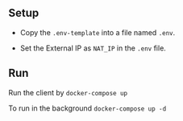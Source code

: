 ## Setup

- Copy the `.env-template` into a file named `.env`.

- Set the External IP as `NAT_IP` in the `.env` file.

## Run

Run the client by `docker-compose up`

To run in the background `docker-compose up -d`
